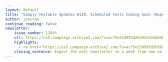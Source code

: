 ```yaml
---
layout: default
title: "Simply Testable Updates #120: Scheduled Tests Coming Soon (Hopefully)"
author: joncram
continue_reading: false
newsletter:
    issue_number: 120th
    url: https://us5.campaign-archive2.com/?u=ac75e33d993d2b502e333ddd0&amp;id=50af84b0f6
    highlights:
      - <a href="https://us5.campaign-archive2.com/?u=ac75e33d993d2b502e333ddd0&amp;id=50af84b0f6#scheduled-tests-coming-soon">Scheduled Tests Coming Soon</a>
    closing_sentence: Expect the next newsletter in a week from now on 15 April 2015
---
```

